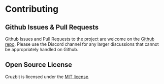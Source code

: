 # Contributing

## Github Issues & Pull Requests

Github Issues and Pull Requests to the project are welcome on the [Github repo](https://github.com/jstnryan/cruzbit). Please use the Discord channel for any larger discussions that cannot be appropriately handled on Github.

## Open Source License

Cruzbit is licensed under the [MIT license](https://github.com/jstnryan/cruzbit/blob/master/LICENSE).
